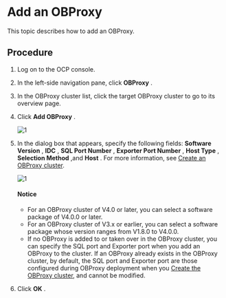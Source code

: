 Add an OBProxy
===================================

This topic describes how to add an OBProxy.

Procedure
------------------------------

1. Log on to the OCP console.

2. In the left-side navigation pane, click **OBProxy** .

3. In the OBProxy cluster list, click the target OBProxy cluster to go to its overview page.

4. Click **Add OBProxy** .

   ![1](https://obbusiness-private.oss-cn-shanghai.aliyuncs.com/doc/img/ocp/403-ce/%E6%B7%BB%E5%8A%A0obproxy-1.png)

5. In the dialog box that appears, specify the following fields: **Software Version** , **IDC** , **SQL Port Number** , **Exporter Port Number** , **Host Type** , **Selection Method** ,and **Host** . For more information, see [Create an OBProxy cluster](../800.obproxy/100.create-an-obproxy-cluster-2.md).

   ![1](https://obbusiness-private.oss-cn-shanghai.aliyuncs.com/doc/img/ocp/402-en/%E6%96%B0%E5%A2%9Eobproxy1.png)

   <main id="explain" type='notice'>
   <h4>Notice</h4>
   <p><ul><li>For an OBProxy cluster of V4.0 or later, you can select a software package of V4.0.0 or later.</li><li>For an OBProxy cluster of V3.x or earlier, you can select a software package whose version ranges from V1.8.0 to V4.0.0.</li><li>If no OBProxy is added to or taken over in the OBProxy cluster, you can specify the SQL port and Exporter port when you add an OBProxy to the cluster. If an OBProxy already exists in the OBProxy cluster, by default, the SQL port and Exporter port are those configured during OBProxy deployment when you <a href="100.create-an-obproxy-cluster-2.md">Create the OBProxy cluster</a>, and cannot be modified.</li></ul></p>
   </main>

6. Click **OK** .
